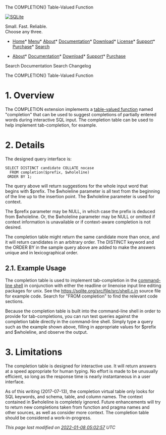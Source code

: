 




The COMPLETION() Table\-Valued Function




[![SQLite](images/sqlite370_banner.gif)](index.html)


Small. Fast. Reliable.  
Choose any three.


* [Home](index.html)* [Menu](javascript:void(0))* [About](about.html)* [Documentation](docs.html)* [Download](download.html)* [License](copyright.html)* [Support](support.html)* [Purchase](prosupport.html)* [Search](javascript:void(0))




* [About](about.html)* [Documentation](docs.html)* [Download](download.html)* [Support](support.html)* [Purchase](prosupport.html)






Search Documentation
Search Changelog










The COMPLETION() Table\-Valued Function


# 1\. Overview


The COMPLETION extension implements a [table\-valued function](vtab.html#tabfunc2) named
"completion" that can be used to suggest completions of partially entered
words during interactive SQL input. The completion table can be
used to help implement tab\-completion, for example.



# 2\. Details


The designed query interface is:




```
SELECT DISTINCT candidate COLLATE nocase
  FROM completion($prefix, $wholeline)
 ORDER BY 1;

```

The query above will return suggestions for the whole input word that
begins with $prefix. The $wholeline parameter is all text from the beginning
of the line up to the insertion point. The $wholeline parameter is used
for context.



The $prefix parameter may be NULL, in which case the prefix is deduced
from $wholeline. Or, the $wholeline parameter may be NULL or omitted if 
context information is unavailable or if context\-aware completion is not
desired.



The completion table might return the same candidate more than once, and
it will return candidates in an arbitrary order. The DISTINCT keyword and
the ORDER BY in the sample query above are added to make the answers unique
and in lexicographical order.



## 2\.1\. Example Usage


The completion table is used to implement tab\-completion in the
[command\-line shell](cli.html) in conjunction with either the readline or linenoise
input line editing packages for unix. See the
<https://sqlite.org/src/file/src/shell.c.in> source file for example
code. Search for "FROM completion" to find the relevant code sections.



Because the completion table is built into the command\-line shell in order
to provide for tab\-completions, you can run test queries against the
completion table directly in the command\-line shell. Simply type a
query such as the example shown above, filling in appropriate values
for $prefix and $wholeline, and observe the output.



# 3\. Limitations


The completion table is designed for interactive use. It will return
answers at a speed appropriate for human typing. No effort is made to
be unusually efficient, so long as the response time is nearly instantaneous
in a user interface.



As of this writing (2017\-07\-13\), the completion virtual table only
looks for SQL keywords, and schema, table, and column names. The
context contained in $wholeline is completely ignored. Future enhancements
will try to return new completions taken from function and pragma names
and other sources, as well as consider more context. The completion
table should be considered a work\-in\-progress.


*This page last modified on [2022\-01\-08 05:02:57](https://sqlite.org/docsrc/honeypot) UTC* 


